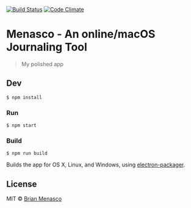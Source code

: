 [![Build Status](https://travis-ci.org/iammenasco/menasco-journal.svg?branch=master)](https://travis-ci.org/iammenasco/menasco-journal)
[![Code Climate](https://codeclimate.com/github/iammenasco/menasco-journal/badges/gpa.svg)](https://codeclimate.com/github/iammenasco/menasco-journal)

# Menasco - An online/macOS Journaling Tool

> My polished app


## Dev

```
$ npm install
```

### Run

```
$ npm start
```

### Build

```
$ npm run build
```

Builds the app for OS X, Linux, and Windows, using [electron-packager](https://github.com/maxogden/electron-packager).


## License

MIT © [Brian Menasco](https://codepen.io/iammenasco)
